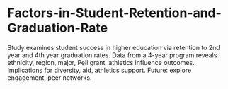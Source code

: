 # Factors-in-Student-Retention-and-Graduation-Rate
Study examines student success in higher education via retention to 2nd year and 4th year graduation rates. Data from a 4-year program reveals ethnicity, region, major, Pell grant, athletics influence outcomes. Implications for diversity, aid, athletics support. Future: explore engagement, peer networks.
